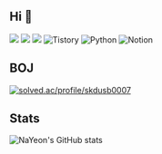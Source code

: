 ## Hi 👋
<img src="https://img.shields.io/badge/Javascript-ffb13b?style=flat-square&logo=javascript&logoColor=white"/> <img src ="https://img.shields.io/badge/Java-007396?&style=flat-square&logo=eclipseide&logoColor=white"/> <img src ="https://img.shields.io/badge/C-A8B9CC?&style=flat-square&logo=C&logoColor=white"/> <img alt="Tistory" src ="https://img.shields.io/badge/Tistory-FF5E00.svg?&style=flat-square&logo=Tistory&logoColor=white"/> <img alt="Python" src ="https://img.shields.io/badge/Python-3776AB.svg?&style=flat-square&logo=Python&logoColor=white"/>
<img alt="Notion" src ="https://img.shields.io/badge/Notion-000000.svg?&style=flat-square&logo=Notion&logoColor=white"/>
## BOJ
[![solved.ac/profile/skdusb0007](http://mazassumnida.wtf/api/v2/generate_badge?boj=skdusb0007)](https://solved.ac/skdusb0007)

## Stats
![NaYeon's GitHub stats](https://github-readme-stats.vercel.app/api?username=NaYeon&show_icons=true&theme=dracula)
